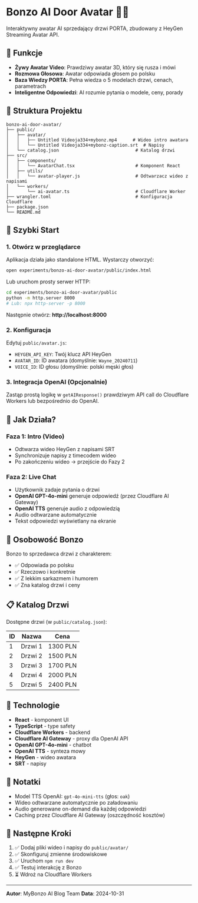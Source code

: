 # Bonzo AI Door Avatar 🚪🤖

Interaktywny awatar AI sprzedający drzwi PORTA, zbudowany z HeyGen Streaming Avatar API.

## 🌟 Funkcje

- **Żywy Awatar Video**: Prawdziwy awatar 3D, który się rusza i mówi
- **Rozmowa Głosowa**: Awatar odpowiada głosem po polsku
- **Baza Wiedzy PORTA**: Pełna wiedza o 5 modelach drzwi, cenach, parametrach
- **Inteligentne Odpowiedzi**: AI rozumie pytania o modele, ceny, porady

## 📂 Struktura Projektu

```
bonzo-ai-door-avatar/
├── public/
│   ├── avatar/
│   │   ├── Untitled Videoja334+mybonz.mp4      # Wideo intro awatara
│   │   └── Untitled Videoja334+mybonz-caption.srt  # Napisy
│   └── catalog.json                             # Katalog drzwi
├── src/
│   ├── components/
│   │   └── AvatarChat.tsx                       # Komponent React
│   ├── utils/
│   │   └── avatar-player.js                     # Odtwarzacz wideo z napisami
│   └── workers/
│       └── ai-avatar.ts                         # Cloudflare Worker
├── wrangler.toml                                # Konfiguracja Cloudflare
├── package.json
└── README.md
```

## 🚀 Szybki Start

### 1. Otwórz w przeglądarce

Aplikacja działa jako standalone HTML. Wystarczy otworzyć:

```bash
open experiments/bonzo-ai-door-avatar/public/index.html
```

Lub uruchom prosty serwer HTTP:

```bash
cd experiments/bonzo-ai-door-avatar/public
python -m http.server 8000
# Lub: npx http-server -p 8000
```

Następnie otwórz: **http://localhost:8000**

### 2. Konfiguracja

Edytuj `public/avatar.js`:

- `HEYGEN_API_KEY`: Twój klucz API HeyGen
- `AVATAR_ID`: ID awatara (domyślnie: `Wayne_20240711`)
- `VOICE_ID`: ID głosu (domyślnie: polski męski głos)

### 3. Integracja OpenAI (Opcjonalnie)

Zastąp prostą logikę w `getAIResponse()` prawdziwym API call do Cloudflare Workers lub bezpośrednio do OpenAI.

## 🎯 Jak Działa?

### Faza 1: Intro (Video)
- Odtwarza wideo HeyGen z napisami SRT
- Synchronizuje napisy z timecodem wideo
- Po zakończeniu wideo → przejście do Fazy 2

### Faza 2: Live Chat
- Użytkownik zadaje pytania o drzwi
- **OpenAI GPT-4o-mini** generuje odpowiedź (przez Cloudflare AI Gateway)
- **OpenAI TTS** generuje audio z odpowiedzią
- Audio odtwarzane automatycznie
- Tekst odpowiedzi wyświetlany na ekranie

## 🤖 Osobowość Bonzo

Bonzo to sprzedawca drzwi z charakterem:
- ✅ Odpowiada po polsku
- ✅ Rzeczowo i konkretnie
- ✅ Z lekkim sarkazmem i humorem
- ✅ Zna katalog drzwi i ceny

## 📋 Katalog Drzwi

Dostępne drzwi (w `public/catalog.json`):

| ID | Nazwa | Cena |
|----|-------|------|
| 1 | Drzwi 1 | 1300 PLN |
| 2 | Drzwi 2 | 1500 PLN |
| 3 | Drzwi 3 | 1700 PLN |
| 4 | Drzwi 4 | 2000 PLN |
| 5 | Drzwi 5 | 2400 PLN |

## 🔧 Technologie

- **React** - komponent UI
- **TypeScript** - type safety
- **Cloudflare Workers** - backend
- **Cloudflare AI Gateway** - proxy dla OpenAI API
- **OpenAI GPT-4o-mini** - chatbot
- **OpenAI TTS** - synteza mowy
- **HeyGen** - wideo awatara
- **SRT** - napisy

## 📝 Notatki

- Model TTS OpenAI: `gpt-4o-mini-tts` (głos: `oak`)
- Wideo odtwarzane automatycznie po załadowaniu
- Audio generowane on-demand dla każdej odpowiedzi
- Caching przez Cloudflare AI Gateway (oszczędność kosztów)

## 🎥 Następne Kroki

1. ✅ Dodaj pliki wideo i napisy do `public/avatar/`
2. ✅ Skonfiguruj zmienne środowiskowe
3. ✅ Uruchom `npm run dev`
4. ✅ Testuj interakcję z Bonzo
5. ⏳ Wdroż na Cloudflare Workers

---

**Autor**: MyBonzo AI Blog Team
**Data**: 2024-10-31
